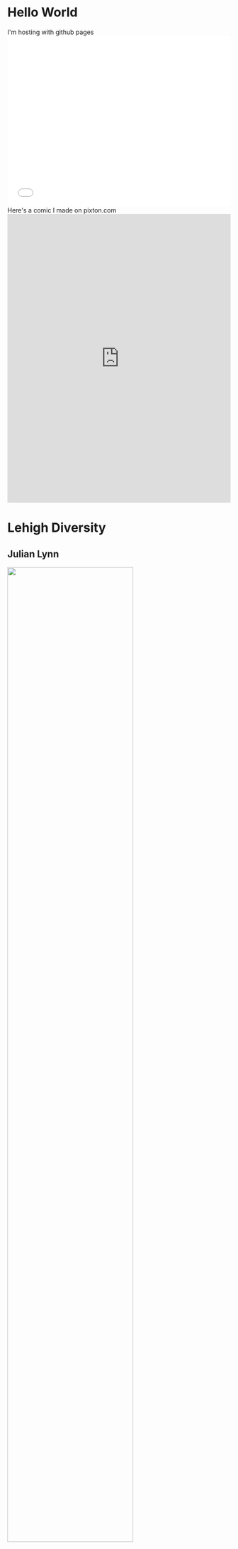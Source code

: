 <!DOCTYPE.html>
<html>
<body>
<h1>Hello World</h1>
<p1>I'm hosting with github pages</p1>
<iframe src="//www.pixton.com/embed/p0rdc9lg" frameborder="0" width="100%" height="384" allowfullscreen></iframe>  
</body>
</html>
Here's a comic I made on pixton.com
<iframe src='https://cdn.knightlab.com/libs/timeline3/latest/embed/index.html?source=1BCU8P9pg2aeyO6OGvVkBiXk7HmsSsZEsjGy2nlwDRcI&font=Default&lang=en&initial_zoom=2&height=650' width='100%' height='650' webkitallowfullscreen mozallowfullscreen allowfullscreen frameborder='0'></iframe>
<html>
<body>
<body topmargin="50">
<body leftmargin="50">
<h1> Lehigh Diversity </h1>
<h2>Julian Lynn</h2>
<img class="pretty"src=diversity.png style="width:75%">
</body>
</html>
<div class='tableauPlaceholder' id='viz1488214920149' style='position: relative'><noscript><a href='#'><img alt='Dashboard 1 ' src='https:&#47;&#47;public.tableau.com&#47;static&#47;images&#47;sa&#47;sackleaders&#47;Dashboard1&#47;1_rss.png' style='border: none' /></a></noscript><object class='tableauViz'  style='display:none;'><param name='host_url' value='https%3A%2F%2Fpublic.tableau.com%2F' /> <param name='site_root' value='' /><param name='name' value='sackleaders&#47;Dashboard1' /><param name='tabs' value='no' /><param name='toolbar' value='yes' /><param name='static_image' value='https:&#47;&#47;public.tableau.com&#47;static&#47;images&#47;sa&#47;sackleaders&#47;Dashboard1&#47;1.png' /> <param name='animate_transition' value='yes' /><param name='display_static_image' value='yes' /><param name='display_spinner' value='yes' /><param name='display_overlay' value='yes' /><param name='display_count' value='yes' /></object></div>                <script type='text/javascript'>                    var divElement = document.getElementById('viz1488214920149');                    var vizElement = divElement.getElementsByTagName('object')[0];                    vizElement.style.minWidth='424px';vizElement.style.maxWidth='654px';vizElement.style.width='100%';vizElement.style.minHeight='629px';vizElement.style.maxHeight='929px';vizElement.style.height=(divElement.offsetWidth*0.75)+'px';                    var scriptElement = document.createElement('script');                    scriptElement.src = 'https://public.tableau.com/javascripts/api/viz_v1.js';                    vizElement.parentNode.insertBefore(scriptElement, vizElement);                </script>
<iframe width="500" height="300" scrolling="no" frameborder="no" src="https://fusiontables.google.com/embedviz?q=select+col0+from+19RJ6eUYNHYOp3WyvHz4BI2VC3svZB8EFHIZpIELb&amp;viz=MAP&amp;h=false&amp;lat=40.64852476343452&amp;lng=-75.41353423359374&amp;t=1&amp;z=10&amp;l=col0&amp;y=2&amp;tmplt=3&amp;hml=ONE_COL_LAT_LNG"></iframe>
